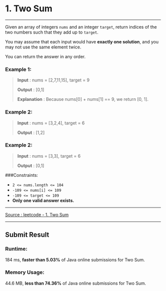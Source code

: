 # 1. Two Sum
-- --
Given an array of integers ```nums``` and an integer ```target```, return indices of the two numbers such that they add up to ```target```.

You may assume that each input would have **exactly one solution**, and you may not use the same element twice.

You can return the answer in any order.

### Example 1:
> **Input** : nums = [2,7,11,15], target = 9
> 
> **Output** : [0,1]
> 
> **Explanation** : Because nums[0] + nums[1] == 9, we return [0, 1].

### Example 2:
> **Input** : nums = [3,2,4], target = 6
>
> **Output** : [1,2]

### Example 2:
> **Input** : nums = [3,3], target = 6
>
> **Output** : [0,1]

###Constraints:
* ```2 <= nums.length <= 104```
* ```-109 <= nums[i] <= 109```
* ```-109 <= target <= 109```
* **Only one valid answer exists.**

-- --
[Source : leetcode - 1. Two Sum](https://leetcode.com/problems/two-sum/)

-- --
## Submit Result

### Runtime: 
184 ms, **faster than 5.03%** of Java online submissions for Two Sum.
### Memory Usage:
44.6 MB, **less than 74.36%** of Java online submissions for Two Sum.